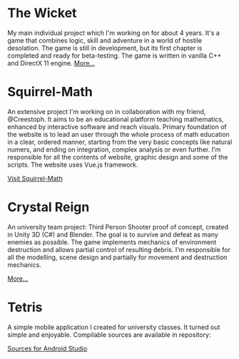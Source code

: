 # The Wicket
My main individual project which I'm working on for about 4 years. It's a game that combines logic, skill and adventure in a world of hostile desolation. The game is still in development, but its first chapter is completed and ready for beta-testing. The game is written in vanilla C++ and DirectX 11 engine.
[More...](https://robert-salata.github.io/The-Wicket/)

# Squirrel-Math
An extensive project I'm working on in collaboration with my friend, @Creestoph. It aims to be an educational platform teaching mathematics, enhanced by interactive software and reach visuals. Primary foundation of the website is to lead an user through the whole  process of math education in a clear, ordered manner, starting from the very basic concepts like natural numers, and ending on integration, complex analysis or even further. I'm responsible for all the contents of website, graphic design and some of the scripts. The website uses Vue.js framework.

[Visit Squirrel-Math](https://squirrel-math.firebaseapp.com/)

# Crystal Reign
An university team project: Third Person Shooter proof of concept, created in Unity 3D (C#) and Blender. The goal is to survive and defeat as many enemies as possible. The game implements mechanics of environment destruction and allows partial control of resulting debris. I'm responsible for all the modelling, scene design and partially for movement and destruction mechanics.

[More...](https://github.com/MonikaTworek/Crystal-Reign)

# Tetris
A simple mobile application I created for university classes. It turned out simple and enjoyable. Compilable sources are available in repository:

[Sources for Android Studio](https://github.com/boberrs/Tetris)

